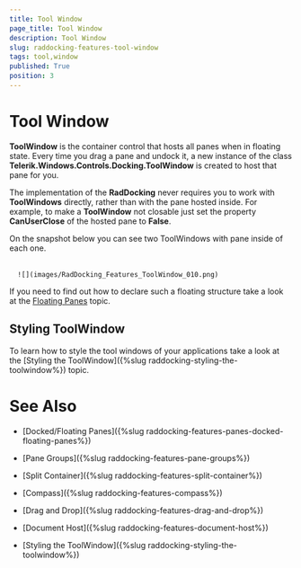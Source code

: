 ```yaml
---
title: Tool Window
page_title: Tool Window
description: Tool Window
slug: raddocking-features-tool-window
tags: tool,window
published: True
position: 3
---
```


# Tool Window



__ToolWindow__ is the container control that hosts all panes when in floating state. Every time you drag a pane and undock it, a new instance of the class __Telerik.Windows.Controls.Docking.ToolWindow__ is created to host that pane for you.

>

The implementation of the __RadDocking__ never requires you to work with __ToolWindows__ directly, rather than with the pane hosted inside. For example, to make a __ToolWindow__ not closable just set the property __CanUserClose__ of the hosted pane to __False__.

On the snapshot below you can see two ToolWindows with pane inside of each one.




         
      ![](images/RadDocking_Features_ToolWindow_010.png)

If you need to find out how to declare such a floating structure take a look at the [Floating Panes](#Floating_Panes) topic.

## Styling ToolWindow

To learn how to style the tool windows of your applications take a look at the [Styling the ToolWindow]({%slug raddocking-styling-the-toolwindow%}) topic.

# See Also

 * [Docked/Floating Panes]({%slug raddocking-features-panes-docked-floating-panes%})

 * [Pane Groups]({%slug raddocking-features-pane-groups%})

 * [Split Container]({%slug raddocking-features-split-container%})

 * [Compass]({%slug raddocking-features-compass%})

 * [Drag and Drop]({%slug raddocking-features-drag-and-drop%})

 * [Document Host]({%slug raddocking-features-document-host%})

 * [Styling the ToolWindow]({%slug raddocking-styling-the-toolwindow%})

